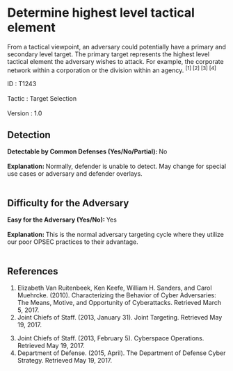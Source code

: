 <div class="container-fluid">
 <h1>
  Determine highest level tactical element
 </h1>
 <div class="row">
  <div class="col-md-8 description-body">
   <p>
    From a tactical viewpoint, an adversary could potentially have a primary and secondary level target.  The primary target represents the highest level tactical element the adversary wishes to attack.  For example, the corporate network within a corporation or the division within an agency.
    <span class="scite-citeref-number" data-reference="CyberAdversaryBehavior" id="scite-ref-1-a">
     <sup>
      [1]
     </sup>
    </span>
    <span class="scite-citeref-number" data-reference="JP3-60" id="scite-ref-2-a">
     <sup>
      [2]
     </sup>
    </span>
    <span class="scite-citeref-number" data-reference="JP3-12R" id="scite-ref-3-a">
     <sup>
      [3]
     </sup>
    </span>
    <span class="scite-citeref-number" data-reference="DoD Cyber 2015" id="scite-ref-4-a">
     <sup>
      [4]
     </sup>
    </span>
   </p>
  </div>
  <div class="col-md-4">
   <div class="card">
    <div class="card-body">
     <div class="card-data">
      <span class="h5 card-title">
       ID
      </span>
      : T1243
      <br/>
      <br/>
     </div>
     <div class="card-data">
      <span class="h5 card-title">
      </span>
     </div>
     <div class="card-data">
      <span class="h5 card-title">
       Tactic
      </span>
      : Target Selection
      <br/>
      <br/>
     </div>
     <div class="card-data">
      <span class="h5 card-title">
      </span>
     </div>
     <div class="card-data">
      <span class="h5 card-title">
      </span>
     </div>
     <div class="card-data">
      <span class="h5 card-title">
      </span>
     </div>
     <div class="card-data">
      <span class="h5 card-title">
      </span>
     </div>
     <div class="card-data">
      <span class="h5 card-title">
      </span>
     </div>
     <div class="card-data">
      <span class="h5 card-title">
      </span>
     </div>
     <div class="card-data">
      <span class="h5 card-title">
      </span>
     </div>
     <div class="card-data">
      <span class="h5 card-title">
      </span>
     </div>
     <div class="card-data">
      <span class="h5 card-title">
      </span>
     </div>
     <div class="card-data">
      <span class="h5 card-title">
      </span>
     </div>
     <div class="card-data">
      <span class="h5 card-title">
      </span>
     </div>
     <div class="card-data">
      <span class="h5 card-title">
      </span>
     </div>
     <div class="card-data">
      <span class="h5 card-title">
       Version
      </span>
      : 1.0
     </div>
    </div>
   </div>
  </div>
 </div>
 <h2 class="pt-3" id="detectable">
  Detection
 </h2>
 <b>
  Detectable by Common Defenses (Yes/No/Partial):
 </b>
 No
 <br/>
 <br/>
 <b>
  Explanation:
 </b>
 Normally, defender is unable to detect.  May change for special use cases or adversary and defender overlays.
 <br/>
 <br/>
 <h2 class="pt-3" id="difficulty">
  Difficulty for the Adversary
 </h2>
 <b>
  Easy for the Adversary (Yes/No):
 </b>
 Yes
 <br/>
 <br/>
 <b>
  Explanation:
 </b>
 This is the normal adversary targeting cycle where they utilize our poor OPSEC practices to their advantage.
 <br/>
 <br/>
 <h2 class="pt-3" id="references">
  References
 </h2>
 <div class="row">
  <div class="col">
   <ol>
    <li>
     <span class="scite-citation" id="scite-1">
      <span class="scite-citation-text">
       Elizabeth Van Ruitenbeek, Ken Keefe, William H. Sanders, and Carol Muehrcke. (2010). Characterizing the Behavior of Cyber Adversaries: The Means, Motive, and Opportunity of Cyberattacks. Retrieved March 5, 2017.
      </span>
     </span>
    </li>
    <li>
     <span class="scite-citation" id="scite-2">
      <span class="scite-citation-text">
       Joint Chiefs of Staff. (2013, January 31). Joint Targeting. Retrieved May 19, 2017.
      </span>
     </span>
    </li>
   </ol>
  </div>
  <div class="col">
   <ol start="3.0">
    <li>
     <span class="scite-citation" id="scite-3">
      <span class="scite-citation-text">
       Joint Chiefs of Staff. (2013, February 5). Cyberspace Operations. Retrieved May 19, 2017.
      </span>
     </span>
    </li>
    <li>
     <span class="scite-citation" id="scite-4">
      <span class="scite-citation-text">
       Department of Defense. (2015, April). The Department of Defense Cyber Strategy. Retrieved May 19, 2017.
      </span>
     </span>
    </li>
   </ol>
  </div>
 </div>
</div>
